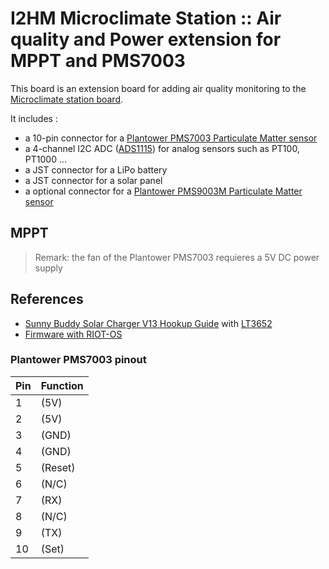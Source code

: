 # I2HM Microclimate Station :: Air quality and Power extension for MPPT and PMS7003

This board is an extension board for adding air quality monitoring to the [Microclimate station board](../rak3172_board/README.md).

It includes :
* a 10-pin connector for a [Plantower PMS7003 Particulate Matter sensor](https://www.plantower.com/en/products_33/76.html)
* a 4-channel I2C ADC ([ADS1115](https://www.ti.com/product/ADS1115)) for analog sensors such as PT100, PT1000 ...
* a JST connector for a LiPo battery
* a JST connector for a solar panel
* a optional connector for a [Plantower PMS9003M Particulate Matter sensor](https://www.plantower.com/en/products_33/99.html)

## MPPT

> Remark: the fan of the Plantower PMS7003 requieres a 5V DC power supply

## References

* [Sunny Buddy Solar Charger V13 Hookup Guide](https://learn.sparkfun.com/tutorials/sunny-buddy-solar-charger-v13-hookup-guide) with [LT3652](https://cdn.sparkfun.com/datasheets/Prototyping/LT3652.pdf)
* [Firmware with RIOT-OS](https://airqualitystation.github.io/#lora-e5-mini-with-bme280-and-pms7003)

### Plantower PMS7003 pinout
| Pin | Function |
| --- | -------- |
| 1 | (5V) |
| 2 | (5V) |
| 3 | (GND) |
| 4 | (GND) |
| 5 | (Reset) |
| 6 | (N/C) |
| 7 | (RX) |
| 8 | (N/C) |
| 9 | (TX) |
| 10 | (Set) |
